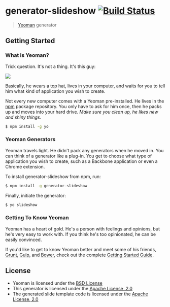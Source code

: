 # generator-slideshow [![Build Status](https://secure.travis-ci.org/jakobo/generator-slideshow.png?branch=master)](https://travis-ci.org/jakobo/generator-slideshow)

> [Yeoman](http://yeoman.io) generator


## Getting Started

### What is Yeoman?

Trick question. It's not a thing. It's this guy:

![](http://i.imgur.com/JHaAlBJ.png)

Basically, he wears a top hat, lives in your computer, and waits for you to tell him what kind of application you wish to create.

Not every new computer comes with a Yeoman pre-installed. He lives in the [npm](https://npmjs.org) package repository. You only have to ask for him once, then he packs up and moves into your hard drive. *Make sure you clean up, he likes new and shiny things.*

```bash
$ npm install -g yo
```

### Yeoman Generators

Yeoman travels light. He didn't pack any generators when he moved in. You can think of a generator like a plug-in. You get to choose what type of application you wish to create, such as a Backbone application or even a Chrome extension.

To install generator-slideshow from npm, run:

```bash
$ npm install -g generator-slideshow
```

Finally, initiate the generator:

```bash
$ yo slideshow
```

### Getting To Know Yeoman

Yeoman has a heart of gold. He's a person with feelings and opinions, but he's very easy to work with. If you think he's too opinionated, he can be easily convinced.

If you'd like to get to know Yeoman better and meet some of his friends, [Grunt](http://gruntjs.com), [Gulp](http://gulpjs.com), and [Bower](http://bower.io), check out the complete [Getting Started Guide](https://github.com/yeoman/yeoman/wiki/Getting-Started).

## License
* Yeoman is licensed under the [BSD License](http://opensource.org/licenses/bsd-license.php)
* This generator is licensed under the [Apache License, 2.0](http://www.apache.org/licenses/LICENSE-2.0.html)
* The generated slide template code is licensed under the [Apache License, 2.0](http://www.apache.org/licenses/LICENSE-2.0.html)  
